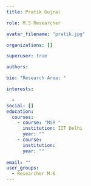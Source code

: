 ```yaml
---
title: Pratik Gujral

role: M.S Researcher

avatar_filename: "pratik.jpg"

organizations: []

superuser: true

authors:

bio: "Research Area: "

interests:

  - 
social: []
education:
  courses:
    - course: "MSR "
      institution: IIT Delhi
      year: ""
    - course: 
      institution: 
      year: ""
    
email: ""
user_groups:
  - Researcher M.S
---
```

